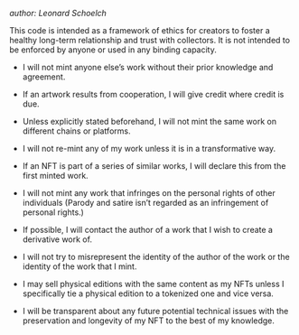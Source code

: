 _author: Leonard Schoelch_

This code is intended as a framework of ethics for creators to foster a healthy long-term relationship and trust with collectors. It is not intended to be enforced by anyone or used in any binding capacity.

* I will not mint anyone else’s work without their prior knowledge and agreement.

* If an artwork results from cooperation, I will give credit where credit is due.

* Unless explicitly stated beforehand, I will not mint the same work on different chains or platforms.

* I will not re-mint any of my work unless it is in a transformative way.

* If an NFT is part of a series of similar works, I will declare this from the first minted work.

* I will not mint any work that infringes on the personal rights of other individuals (Parody and satire isn’t regarded as an infringement of personal rights.)

* If possible, I will contact the author of a work that I wish to create a derivative work of.

* I will not try to misrepresent the identity of the author of the work or the identity of the work that I mint.

* I may sell physical editions with the same content as my NFTs unless I specifically tie a physical edition to a tokenized one and vice versa.

* I will be transparent about any future potential technical issues with the preservation and longevity of my NFT to the best of my knowledge.
